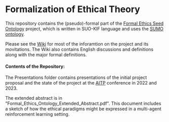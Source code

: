 # Formalization of Ethical Theory

This repository contains the (pseudo)-formal part of the [Formal Ethics Seed Ontology](https://gardenofminds.art/esowiki/main/) project, which is written in SUO-KIF language and uses the [SUMO ontology](https://github.com/ontologyportal/sumo).

Please see the [Wiki](https://gardenofminds.art/esowiki/main/) for most of the inforamtion on the project and its movitations.  The Wiki also contains English discussions and definitions along with the major formal definitions.

#### Contents of the Repository:

The Presentations folder contains presentations of the initial project proposal and the state of the project at the [AITP](http://aitp-conference.org/) conference in 2022 and 2023.

The extended abstract is in "Formal_Ethics_Ontology_Extended_Abstract.pdf".  This document includes a sketch of how the ethical paradigms might be expressed in a multi-agent reinforcement learning setting.

